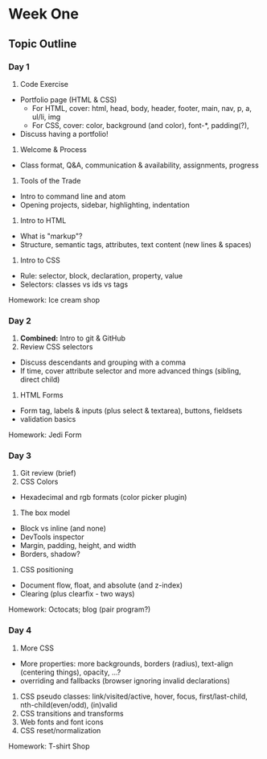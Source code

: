 # Week One

## Topic Outline

### Day 1

1. Code Exercise
  * Portfolio page (HTML & CSS)
    - For HTML, cover: html, head, body, header, footer, main, nav, p, a, ul/li, img
    - For CSS, cover: color, background (and color), font-\*, padding(?),
  * Discuss having a portfolio!
1. Welcome & Process
  * Class format, Q&A, communication & availability, assignments, progress
1. Tools of the Trade
  * Intro to command line and atom
  * Opening projects, sidebar, highlighting, indentation
1. Intro to HTML
  * What is "markup"?
  * Structure, semantic tags, attributes, text content (new lines & spaces)
1. Intro to CSS
  * Rule: selector, block, declaration, property, value
  * Selectors: classes vs ids vs tags

Homework: Ice cream shop

### Day 2

1. **Combined:** Intro to git & GitHub
1. Review CSS selectors
  * Discuss descendants and grouping with a comma
  * If time, cover attribute selector and more advanced things (sibling, direct child)
1. HTML Forms
  * Form tag, labels & inputs (plus select & textarea), buttons, fieldsets
  * validation basics

Homework: Jedi Form

### Day 3

1. Git review (brief)
1. CSS Colors
  * Hexadecimal and rgb formats (color picker plugin)
1. The box model
  * Block vs inline (and none)
  * DevTools inspector
  * Margin, padding, height, and width
  * Borders, shadow?
1. CSS positioning
  * Document flow, float, and absolute (and z-index)
  * Clearing (plus clearfix - two ways)

Homework: Octocats; blog (pair program?)

### Day 4

1. More CSS
  * More properties: more backgrounds, borders (radius), text-align (centering things), opacity, ...?
  * overriding and fallbacks (browser ignoring invalid declarations)
1. CSS pseudo classes: link/visited/active, hover, focus, first/last-child, nth-child(even/odd), (in)valid
1. CSS transitions and transforms
1. Web fonts and font icons
1. CSS reset/normalization

Homework: T-shirt Shop
